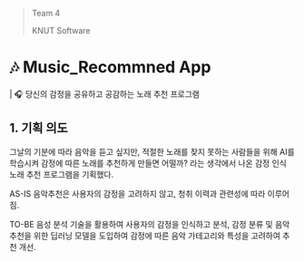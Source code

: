 > Team 4
> 
> KNUT Software

# 🎶 Music_Recommned App
| 🎧 당신의 감정을 공유하고 공감하는 노래 추천 프로그램

## 1. 기획 의도
그날의 기분에 따라 음악을 듣고 싶지만, 적절한 노래를 찾지 못하는 사람들을 위해 
AI를 학습시켜 감정에 따른 노래를 추천하게 만들면 어떨까? 라는 생각에서 나온 감정 인식 노래 추천 프로그램을 기획했다.

AS-IS
음악추천은 사용자의 감정을 고려하지 않고, 청취 이력과 관련성에 따라 이루어짐.

TO-BE
음성 분석 기술을 활용하여 사용자의 감정을 인식하고 분석, 감정 분류 및 음악 추천을 위한 딥러닝 모델을 도입하여 감정에 따른 음악 가테고리와 특성을 고려하여 추천 개선.
